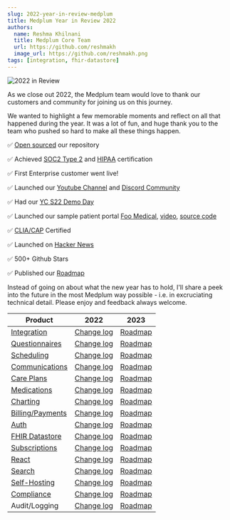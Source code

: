 ```yaml
---
slug: 2022-year-in-review-medplum
title: Medplum Year in Review 2022
authors:
  name: Reshma Khilnani
  title: Medplum Core Team
  url: https://github.com/reshmakh
  image_url: https://github.com/reshmakh.png
tags: [integration, fhir-datastore]
---
```


![2022 in Review](/img/blog/2022-in-review.png)

As we close out 2022, the Medplum team would love to thank our customers and community for joining us on this journey.

We wanted to highlight a few memorable moments and reflect on all that happened during the year. It was a lot of fun, and huge thank you to the team who pushed so hard to make all these things happen.

✅ [Open sourced](https://github.com/medplum/medplum) our repository

✅ Achieved [SOC2 Type 2](/security) and [HIPAA](/docs/compliance/hipaa) certification

✅ First Enterprise customer went live!

✅ Launched our [Youtube Channel](https://www.youtube.com/channel/UCu_sS6aXEHz3GPk2NTugtJA) and [Discord Community](https://discord.gg/UBAWwvrVeN)

✅ Had our [YC S22 Demo Day](https://www.ycombinator.com/companies/medplum)

✅ Launched our sample patient portal [Foo Medical](https://www.foomedical.com), [video](https://www.youtube.com/watch?v=aXKWDJ-GBKk), [source code](https://github.com/medplum/foomedical)

✅ [CLIA/CAP](/docs/compliance/clia-cap) Certified

✅ Launched on [Hacker News](https://news.ycombinator.com/item?id=33521560)

✅ 500+ Github Stars

✅ Published our [Roadmap](https://github.com/orgs/medplum/projects/1)

Instead of going on about what the new year has to hold, I'll share a peek into the future in the most Medplum way possible - i.e. in excruciating technical detail. Please enjoy and feedback always welcome.

| Product                                    | 2022                                                                                    | 2023                                                                                               |
| ------------------------------------------ | --------------------------------------------------------------------------------------- | -------------------------------------------------------------------------------------------------- |
| [Integration](/products/integration)       | [Change log](https://github.com/medplum/medplum/pulls?q=is%3Apr+label%3Aintegration)    | [Roadmap](https://github.com/medplum/medplum/issues?q=is%3Aissue+is%3Aopen+label%3Aintegration)    |
| [Questionnaires](/products/questionnaires) | [Change log](https://github.com/medplum/medplum/pulls?q=is%3Apr+label%3Aquestionnaires) | [Roadmap](https://github.com/medplum/medplum/issues?q=is%3Aissue+is%3Aopen+label%3Aquestionnaires) |
| [Scheduling](/products/scheduling)         | [Change log](https://github.com/medplum/medplum/pulls?q=is%3Apr+label%3Ascheduling)     | [Roadmap](https://github.com/medplum/medplum/issues?q=is%3Aissue+is%3Aopen+label%3Ascheduling)     |
| [Communications](/products/communications) | [Change log](https://github.com/medplum/medplum/pulls?q=is%3Apr+label%3Acommunications) | [Roadmap](https://github.com/medplum/medplum/issues?q=is%3Aissue+is%3Aopen+label%3Acommunications) |
| [Care Plans](/products/careplans)          | [Change log](https://github.com/medplum/medplum/pulls?q=is%3Apr+label%3Acareplans)      | [Roadmap](https://github.com/medplum/medplum/issues?q=is%3Aissue+is%3Aopen+label%3Acareplans)      |
| [Medications](/docs/medications)           | [Change log](https://github.com/medplum/medplum/pulls?q=is%3Apr+label%3Amedications)    | [Roadmap](https://github.com/medplum/medplum/issues?q=is%3Aissue+is%3Aopen+label%3Amedications)    |
| [Charting](/docs/charting)                 | [Change log](https://github.com/medplum/medplum/pulls?q=is%3Apr+label%3Acharting)       | [Roadmap](https://github.com/medplum/medplum/issues?q=is%3Aissue+is%3Aopen+label%3Acharting)       |
| [Billing/Payments](/products/billing)      | [Change log](https://github.com/medplum/medplum/pulls?q=is%3Apr+label%3Abilling)        | [Roadmap](https://github.com/medplum/medplum/issues?q=is%3Aissue+is%3Aopen+label%3Abilling)        |
| [Auth](/docs/auth)                         | [Change log](https://github.com/medplum/medplum/pulls?q=is%3Apr+label%3Aauth)           | [Roadmap](https://github.com/medplum/medplum/issues?q=is%3Aissue+is%3Aopen+label%3Aauth)           |
| [FHIR Datastore](/docs/fhir-datastore)     | [Change log](https://github.com/medplum/medplum/pulls?q=is%3Apr+label%3Afhir-datastore) | [Roadmap](https://github.com/medplum/medplum/issues?q=is%3Aissue+is%3Aopen+label%3Afhir-datastore) |
| [Subscriptions](/docs/subscriptions)       | [Change log](https://github.com/medplum/medplum/pulls?q=is%3Apr+label%3Asubscriptions)  | [Roadmap](https://github.com/medplum/medplum/issues?q=is%3Aissue+is%3Aopen+label%3Asubscriptions)  |
| [React](/docs/ui-components)               | [Change log](https://github.com/medplum/medplum/pulls?q=is%3Apr+label%3Areact)          | [Roadmap](https://github.com/medplum/medplum/issues?q=is%3Aissue+is%3Aopen+label%3Areact)          |
| [Search](/docs/search)                     | [Change log](https://github.com/medplum/medplum/pulls?q=is%3Apr+label%3Asearch)         | [Roadmap](https://github.com/medplum/medplum/issues?q=is%3Aissue+is%3Aopen+label%3Asearch)         |
| [Self-Hosting](/docs/self-hosting)         | [Change log](https://github.com/medplum/medplum/pulls?q=is%3Apr+label%3Aself-host)      | [Roadmap](https://github.com/medplum/medplum/issues?q=is%3Aissue+is%3Aopen+label%3Asef-host)       |
| [Compliance](/docs/compliance)             | [Change log](https://github.com/medplum/medplum/pulls?q=is%3Apr+label%3Acompliance)     | [Roadmap](https://github.com/medplum/medplum/issues?q=is%3Aissue+is%3Aopen+label%3Acompliance)     |
| Audit/Logging                              | [Change log](https://github.com/medplum/medplum/pulls?q=is%3Apr+label%3Aaudit-logging)  | [Roadmap](https://github.com/medplum/medplum/issues?q=is%3Aissue+is%3Aopen+label%3Aaudit-logging)  |
